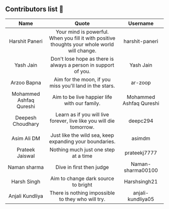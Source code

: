 ## Contributors list 📝

| Name | Quote | Username |
|:------:|:--------:|:---------:|
Harshit Paneri| Your mind is powerful. When you fill it with positive thoughts your whole world will change. | harshit-paneri
Yash Jain| Don't lose hope as there is always a person in support of you. | Yash Jain
Arzoo Bapna| Aim for the moon, if you miss you'll land in the stars. | ar-zoop
Mohammed Ashfaq Qureshi| Aim to be live happier life with our family. | Mohammed Ashfaq Qureshi
Deepesh Choudhary| Learn as if you will live forever, live like you will die tomorrow.| deepc294
Asim Ali DM| Just like the wild sea, keep expanding your boundaries. | asimdm
Prateek Jaiswal| Nothing much just one step at a time | prateekj7777
Naman sharma| Dive in first then judge | Naman-sharma00100
Harsh Singh | Aim to change dark source to bright | Harshsingh21
Anjali Kundliya | There is nothing impossible to they who will try. | anjali-kundliya05
